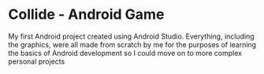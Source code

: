 # Collide - Android Game

My first Android project created using Android Studio. Everything, including the graphics, were all made from scratch by me for the purposes of learning the basics of Android development so I could move on to more complex personal projects

